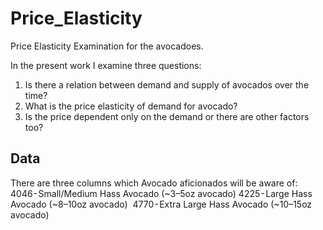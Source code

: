 # Price_Elasticity
Price Elasticity Examination for the avocadoes.

In the present work I examine three questions:

1. Is there a relation between demand and supply of avocados over the time?
2. What is the price elasticity of demand for avocado?
3. Is the price dependent only on the demand or there are other factors too?


## Data
There are three columns which Avocado aficionados will be aware of:
4046 - Small/Medium Hass Avocado (~3–5oz avocado)
4225 - Large Hass Avocado (~8–10oz avocado) 
4770 - Extra Large Hass Avocado (~10–15oz avocado)



